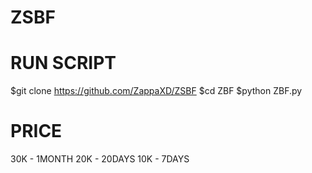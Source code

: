 # ZSBF

# RUN SCRIPT
$git clone https://github.com/ZappaXD/ZSBF
$cd ZBF
$python ZBF.py

# PRICE 
30K - 1MONTH
20K - 20DAYS
10K - 7DAYS
